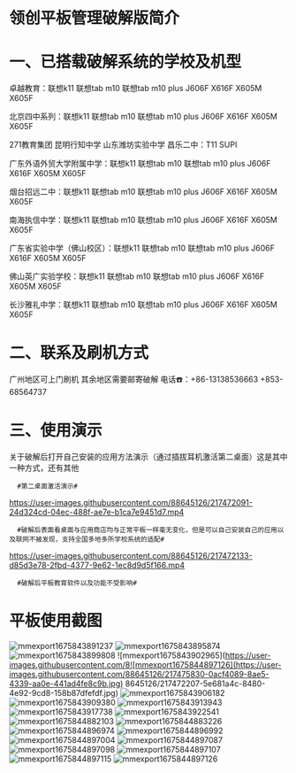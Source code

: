 # 领创平板管理破解版简介
# 一、已搭载破解系统的学校及机型
卓越教育：联想k11 联想tab m10 联想tab m10 plus J606F X616F X605M X605F

北京四中系列：联想k11 联想tab m10 联想tab m10 plus J606F X616F X605M X605F

271教育集团 昆明行知中学 山东潍坊实验中学 昌乐二中：T11 SUPI 

广东外语外贸大学附属中学：联想k11 联想tab m10 联想tab m10 plus J606F X616F X605M X605F

烟台招远二中：联想k11 联想tab m10 联想tab m10 plus J606F X616F X605M X605F

南海执信中学：联想k11 联想tab m10 联想tab m10 plus J606F X616F X605M X605F

广东省实验中学（佛山校区）：联想k11 联想tab m10 联想tab m10 plus J606F X616F X605M X605F

佛山英广实验学校：联想k11 联想tab m10 联想tab m10 plus J606F X616F X605M X605F

长沙雅礼中学：联想k11 联想tab m10 联想tab m10 plus J606F X616F X605M X605F
# 二、联系及刷机方式
广州地区可上门刷机 其余地区需要邮寄破解
电话☎️：+86-13138536663 +853-68564737
# 三、使用演示
关于破解后打开自己安装的应用方法演示（通过插拔耳机激活第二桌面）这是其中一种方式，还有其他

      #第二桌面激活演示#

https://user-images.githubusercontent.com/88645126/217472091-24d324cd-04ec-488f-ae7e-b1ca7e9451d7.mp4

      #破解后表面看桌面与应用商店均与正常平板一样毫无变化，但是可以自己安装自己的应用以及联网不被发现，支持全国多地多所学校系统的适配#

https://user-images.githubusercontent.com/88645126/217472133-d85d3e78-2fbd-4377-9e62-1ec8d9d5f166.mp4

      #破解后平板教育软件以及功能不受影响#


# 平板使用截图
![mmexport1675843891237](https://user-images.githubusercontent.com/88645126/217472174-639939d1-8dd7-43cd-8951-201ad05f0b4e.jpg)
![mmexport1675843895874](https://user-images.githubusercontent.com/88645126/217472197-f2e9db62-bcb4-4706-a38e-834ac9114a55.jpg)
![mmexport1675843899808](https://user-images.githubusercontent.com/88645126/217472203-dd1eb48e-ffe9-4f80-baa5-d64d507209f4.jpg)
![mmexport1675843902965](https://user-images.githubusercontent.com/8![mmexport1675844897126](https://user-images.githubusercontent.com/88645126/217475830-0acf4089-8ae5-4339-aa0e-441ad4fe8c9b.jpg)
8645126/217472207-5e681a4c-8480-4e92-9cd8-158b87dfefdf.jpg)
![mmexport1675843906182](https://user-images.githubusercontent.com/88645126/217472210-537e50fa-1e3a-493c-83c9-96f17b82f972.jpg)
![mmexport1675843909380](https://user-images.githubusercontent.com/88645126/217472215-0e1e8adc-d09a-434b-b3e5-4760ca32eca4.jpg)
![mmexport1675843913943](https://user-images.githubusercontent.com/88645126/217472220-fd88a9af-dd4f-4fde-a05e-c6c0932f2a29.jpg)
![mmexport1675843917738](https://user-images.githubusercontent.com/88645126/217472227-01c660a0-00ab-477e-8f52-d940c24f4c28.jpg)
![mmexport1675843922541](https://user-images.githubusercontent.com/88645126/217472235-2e10a630-2be0-43a0-a143-711e4f51390c.jpg)
![mmexport1675844882103](https://user-images.githubusercontent.com/88645126/217475592-233c50c2-cb33-4510-a725-a37c58c8daa6.jpg)
![mmexport1675844883226](https://user-images.githubusercontent.com/88645126/217475622-ef56e88c-2984-4f58-a634-90abdf0a5d85.jpg)
![mmexport1675844896974](https://user-images.githubusercontent.com/88645126/217475625-93adb8c5-a419-42ec-a28b-58d9855ae830.jpg)
![mmexport1675844896992](https://user-images.githubusercontent.com/88645126/217475632-b6ef5a46-c2a5-453c-a140-310e967c3dea.jpg)
![mmexport1675844897004](https://user-images.githubusercontent.com/88645126/217475635-31612cbd-cd88-434c-847c-362d2129877b.jpg)
![mmexport1675844897087](https://user-images.githubusercontent.com/88645126/217475645-f0e21a1c-a527-417e-86c3-c497b82a9041.jpg)
![mmexport1675844897098](https://user-images.githubusercontent.com/88645126/217475653-8ecd2fd8-00f4-4ae9-9cf3-388f5dae2fdf.jpg)
![mmexport1675844897107](https://user-images.githubusercontent.com/88645126/217475659-55e01e6c-ab0b-4c64-be7d-6c3f207540fc.jpg)
![mmexport1675844897115](https://user-images.githubusercontent.com/88645126/217475665-2d0e027e-1985-4efa-b151-61f987d1402e.jpg)
![mmexport1675844897126](https://user-images.githubusercontent.com/88645126/217475669-9e470299-50e6-4b80-832e-3e858e90b622.jpg)
